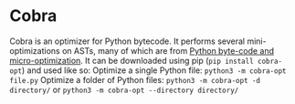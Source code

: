 # Cobra

Cobra is an optimizer for Python bytecode. It performs several mini-optimizations on ASTs, many of which are from [Python byte-code and micro-optimization](https://medium.com/@chipiga86/python-byte-code-and-micro-optimization-1c0acb902c9). It can be downloaded using pip (`pip install cobra-opt`) and used like so:
Optimize a single Python file: `python3 -m cobra-opt file.py`
Optimize a folder of Python files: `python3 -m cobra-opt -d directory/` or `python3 -m cobra-opt --directory directory/`
